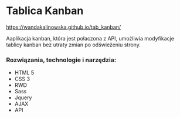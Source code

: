 # Tablica Kanban

https://wandakalinowska.github.io/tab_kanban/

Aaplikacja kanban, która jest połaczona z API, umożliwia modyfikacje tablicy kanban bez utraty zmian po odświeżeniu strony.

### Rozwiązania, technologie i narzędzia:

* HTML 5
* CSS 3
* RWD
* Sass
* Jquery
* AJAX
* API
